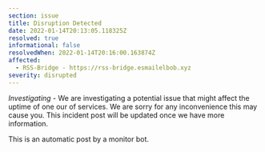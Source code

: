 ```yaml
---
section: issue
title: Disruption Detected
date: 2022-01-14T20:13:05.118325Z
resolved: true
informational: false
resolvedWhen: 2022-01-14T20:16:00.163874Z
affected:
  - RSS-Bridge - https://rss-bridge.esmailelbob.xyz
severity: disrupted
---
```

*Investigating* - We are investigating a potential issue that might affect the uptime of one our of services. We are sorry for any inconvenience this may cause you. This incident post will be updated once we have more information.

This is an automatic post by a monitor bot.
        
